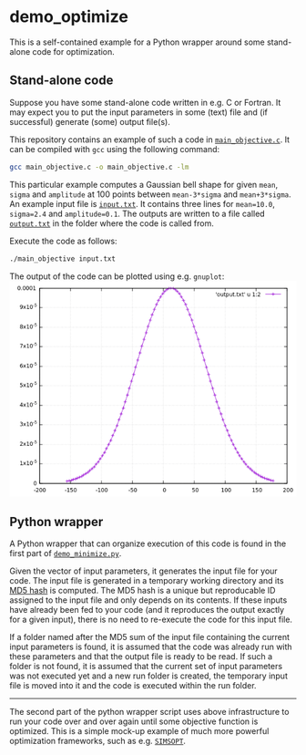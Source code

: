 # demo_optimize
This is a self-contained example for a Python wrapper around some stand-alone code for optimization.

## Stand-alone code
Suppose you have some stand-alone code written in e.g. C or Fortran.
It may expect you to put the input parameters in some (text) file
and (if successful) generate (some) output file(s).

This repository contains an example of such a code in [`main_objective.c`](https://github.com/jonathanschilling/demo_optimize/blob/master/main_objective.c).
It can be compiled with `gcc` using the following command:
```bash
gcc main_objective.c -o main_objective.c -lm
```

This particular example computes a Gaussian bell shape for given `mean`, `sigma` and `amplitude`
at 100 points between `mean-3*sigma` and `mean+3*sigma`.
An example input file is [`input.txt`](https://github.com/jonathanschilling/demo_optimize/blob/master/input.txt).
It contains three lines for `mean=10.0`, `sigma=2.4` and `amplitude=0.1`.
The outputs are written to a file called [`output.txt`](https://github.com/jonathanschilling/demo_optimize/blob/master/output.txt)
in the folder where the code is called from.

Execute the code as follows:
```bash
./main_objective input.txt
```

The output of the code can be plotted using e.g. `gnuplot`:
![plot of output data](output.png "plot of output data")

## Python wrapper
A Python wrapper that can organize execution of this code is found in the first part of [`demo_minimize.py`](https://github.com/jonathanschilling/demo_optimize/blob/master/demo_minimize.py).

Given the vector of input parameters, it generates the input file for your code.
The input file is generated in a temporary working directory and its [MD5 hash](https://en.wikipedia.org/wiki/MD5) is computed.
The MD5 hash is a unique but reproducable ID assigned to the input file and only depends on its contents.
If these inputs have already been fed to your code (and it reproduces the output exactly for a given input),
there is no need to re-execute the code for this input file.

If a folder named after the MD5 sum of the input file containing the current input parameters is found,
it is assumed that the code was already run with these parameters and that the output file is ready to be read.
If such a folder is not found, it is assumed that the current set of input parameters was not executed yet
and a new run folder is created, the temporary input file is moved into it and the code is executed within the run folder.

---

The second part of the python wrapper script uses above infrastructure
to run your code over and over again until some objective function is optimized.
This is a simple mock-up example of much more powerful optimization frameworks,
such as e.g. [`SIMSOPT`](https://hiddensymmetries.github.io/simsopt/).

